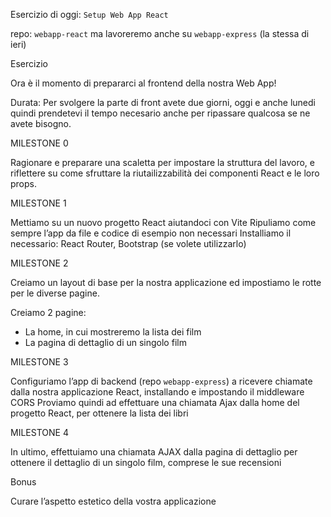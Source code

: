 Esercizio di oggi: `Setup Web App React`

repo: `webapp-react` ma lavoreremo anche su `webapp-express` (la stessa di ieri)

Esercizio

Ora è il momento di prepararci al frontend della nostra Web App!

Durata: Per svolgere la parte di front avete due giorni, oggi e anche lunedi quindi prendetevi il tempo necesario anche per ripassare qualcosa se ne avete bisogno.

MILESTONE 0

Ragionare e preparare una scaletta per impostare la struttura del lavoro, e riflettere su come sfruttare la riutailizzabilità dei componenti React e le loro props.

MILESTONE 1

Mettiamo su un nuovo progetto React aiutandoci con Vite
Ripuliamo come sempre l’app da file e codice di esempio non necessari
Installiamo il necessario: React Router, Bootstrap (se volete utilizzarlo)

MILESTONE 2

Creiamo un layout di base per la nostra applicazione ed impostiamo le rotte per le diverse pagine.

Creiamo 2 pagine:

- La home, in cui mostreremo la lista dei film
- La pagina di dettaglio di un singolo film

MILESTONE 3

Configuriamo l’app di backend (repo `webapp-express`) a ricevere chiamate dalla nostra applicazione React, installando e impostando il middleware CORS
Proviamo quindi ad effettuare una chiamata Ajax dalla home del progetto React, per ottenere la lista dei libri

MILESTONE 4

In ultimo, effettuiamo una chiamata AJAX dalla pagina di dettaglio per ottenere il dettaglio di un singolo film, comprese le sue recensioni

Bonus

Curare l’aspetto estetico della vostra applicazione
